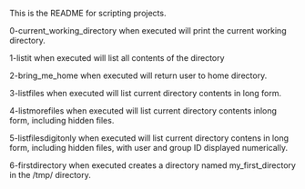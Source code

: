 This is the README for scripting projects.

0-current_working_directory when executed will print the current working directory.

1-listit when executed will list all contents of the directory

2-bring_me_home when executed will return user to home directory.

3-listfiles when executed will list current directory contents in
long form.

4-listmorefiles when executed will list current directory contents inlong form, including hidden files.

5-listfilesdigitonly when executed will list current directory
contens in long form, including hidden files, with user and group ID displayed 
numerically.

6-firstdirectory when executed creates a directory named 
my_first_directory in the /tmp/ directory.


